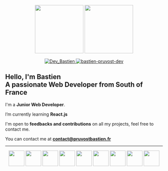 <p align="center">
  <img src="https://github-readme-stats.vercel.app/api/top-langs?username=Dev-BastienPruvost&show_icons=true&locale=en&layout=compact&title_color=fff&text_color=fff&icon_color=fff&bg_color=2C333B&hide_border=true&langs_count=6&card_width=362" height="155">
  <img src="https://github-readme-stats.vercel.app/api?username=Dev-Bastienpruvost&show_icons=true&locale=en&title_color=fff&text_color=fff&icon_color=fff&bg_color=2C333B&hide_border=true&include_all_commits=true&count_private=true&custom_title=GitHub+Stats" height="155">
</p>  
  
<p align="center">
  <a href="https://twitter.com/DevBastien">
    <img src="https://img.shields.io/badge/Twitter-1DA1F2?style=for-the-badge&logo=twitter&logoColor=white" alt="Dev_Bastien" />
  </a>
  <a href="https://www.linkedin.com/in/bastien-pruvost-dev/">
    <img src="https://img.shields.io/badge/LinkedIn-0077B5?style=for-the-badge&logo=linkedin&logoColor=white" alt="bastien-pruvost-dev" />
  </a>
</p>  

<h2>
  Hello, I'm Bastien </br>  
  A passionate Web Developer from South of France
</h2>
  
I'm a **Junior Web Developer**.

<!-- 🔭 I’m currently working on [Project Name](Project Link) -->

I’m currently learning **React.js**

<!-- 👯 I’m looking to collaborate on [Project Name](Project Link) -->

I'm open to **feedbacks and contributions** on all my projects, feel free to contact me.

<!-- 👨‍💻 All of my projects are available at [http://www.portfolio.pruvostbastien.fr/]( http://www.portfolio.pruvostbastien.fr/) (SOON) -->

<!-- 📝 I regularly write articles on [Blog Link](Blog Link) -->

<!-- 💬 Ask me about **Javascript** -->

You can contact me at **contact@pruvostbastien.fr**



<!-- <h4 align="center">Technologies, languages and tools that I use 💻</h4> -->

---

<p align="center">
  <img src="https://cdn.jsdelivr.net/gh/devicons/devicon/icons/html5/html5-plain-wordmark.svg" width="50" height="50" />
  <img src="https://cdn.jsdelivr.net/gh/devicons/devicon/icons/css3/css3-plain-wordmark.svg" width="50" height="50" />
  <img src="https://cdn.jsdelivr.net/gh/devicons/devicon/icons/sass/sass-original.svg" width="50" height="50" />
  <img src="https://cdn.jsdelivr.net/gh/devicons/devicon/icons/javascript/javascript-plain.svg" width="50" height="50" />
  <img src="https://cdn.jsdelivr.net/gh/devicons/devicon/icons/nodejs/nodejs-plain.svg" width="50" height="50" />
  <img src="https://cdn.jsdelivr.net/gh/devicons/devicon/icons/express/express-original-wordmark.svg" width="50" height="50" />
  <img src="https://cdn.jsdelivr.net/gh/devicons/devicon/icons/mongodb/mongodb-plain-wordmark.svg" width="50" height="50" />
  <img src="https://cdn.jsdelivr.net/gh/devicons/devicon/icons/git/git-plain.svg" width="50" height="50" />
  <img src="https://cdn.jsdelivr.net/gh/devicons/devicon/icons/heroku/heroku-plain-wordmark.svg" width="50" height="50" />
</p>

